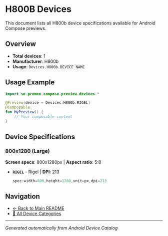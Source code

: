 # H800B Devices

This document lists all H800b device specifications available for Android Compose previews.

## Overview

- **Total devices**: 1
- **Manufacturer**: H800b
- **Usage**: `Devices.H800b.DEVICE_NAME`

## Usage Example

```kotlin
import se.premex.compose.preview.devices.*

@Preview(device = Devices.H800b.RIGEL)
@Composable
fun MyPreview() {
    // Your composable content
}
```

## Device Specifications

### 800x1280 (Large)

**Screen specs**: 800x1280px | **Aspect ratio**: 5:8

- **`RIGEL`** - Rigel | **DPI**: 213
  ```kotlin
  spec:width=800,height=1280,unit=px,dpi=213
  ```

## Navigation

- [← Back to Main README](../../README.md)
- [📱 All Device Categories](../README.md)

---
*Generated automatically from Android Device Catalog*
